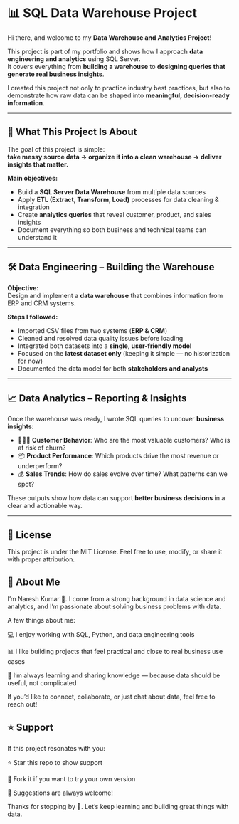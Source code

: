 # 📊 SQL Data Warehouse Project

Hi there, and welcome to my **Data Warehouse and Analytics Project**!  

This project is part of my portfolio and shows how I approach **data engineering and analytics** using SQL Server.  
It covers everything from **building a warehouse** to **designing queries that generate real business insights**.  

I created this project not only to practice industry best practices, but also to demonstrate how raw data can be shaped into **meaningful, decision-ready information**.

---

## 🚀 What This Project Is About

The goal of this project is simple:  
**take messy source data → organize it into a clean warehouse → deliver insights that matter.**

**Main objectives:**
- Build a **SQL Server Data Warehouse** from multiple data sources  
- Apply **ETL (Extract, Transform, Load)** processes for data cleaning & integration  
- Create **analytics queries** that reveal customer, product, and sales insights  
- Document everything so both business and technical teams can understand it  

---

## 🛠️ Data Engineering – Building the Warehouse

**Objective:**  
Design and implement a **data warehouse** that combines information from ERP and CRM systems.  

**Steps I followed:**
- Imported CSV files from two systems (**ERP & CRM**)  
- Cleaned and resolved data quality issues before loading  
- Integrated both datasets into a **single, user-friendly model**  
- Focused on the **latest dataset only** (keeping it simple — no historization for now)  
- Documented the data model for both **stakeholders and analysts**  

---

## 📈 Data Analytics – Reporting & Insights

Once the warehouse was ready, I wrote SQL queries to uncover **business insights**:  
- 🧑‍🤝‍🧑 **Customer Behavior**: Who are the most valuable customers? Who is at risk of churn?  
- 📦 **Product Performance**: Which products drive the most revenue or underperform?  
- 💰 **Sales Trends**: How do sales evolve over time? What patterns can we spot?  

These outputs show how data can support **better business decisions** in a clear and actionable way.  

---
## 📜 License

This project is under the MIT License.
Feel free to use, modify, or share it with proper attribution.

## 👤 About Me

I’m Naresh Kumar 👋.
I come from a strong background in data science and analytics, and I’m passionate about solving business problems with data.

A few things about me:

💻 I enjoy working with SQL, Python, and data engineering tools

📊 I like building projects that feel practical and close to real business use cases

🚀 I’m always learning and sharing knowledge — because data should be useful, not complicated

If you’d like to connect, collaborate, or just chat about data, feel free to reach out!

## ⭐ Support

If this project resonates with you:

⭐ Star this repo to show support

🍴 Fork it if you want to try your own version

💬 Suggestions are always welcome!

Thanks for stopping by 🙏. Let’s keep learning and building great things with data.
